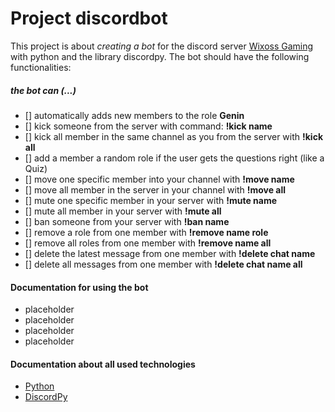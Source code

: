 # Project discordbot

This project is about *creating a bot* for the discord server [Wixoss Gaming](https://discord.gg/sgzNMyRduF) with python and the library discordpy. The bot should have the following functionalities:
##### the bot can (...) #####
- []  automatically adds new members to the role **Genin** 
- []  kick someone from the server with command: **!kick name**
- []  kick all member in the same channel as you from the server with **!kick all**
- []  add a member a random role if the user gets the questions right (like a Quiz)
- []  move one specific member into your channel with **!move name**
- []  move all member in the server in your channel with **!move all**
- []  mute one specific member in your server with **!mute name**
- []  mute all member in your server with **!mute all**
- []  ban someone from your server with **!ban name**
- []  remove a role from one member with **!remove name role**
- []  remove all roles from one member with **!remove name all**
- []  delete the latest message from one member with **!delete chat name**
- []  delete all messages from one member with **!delete chat name all**

#### Documentation for using the bot
* placeholder
* placeholder
* placeholder
* placeholder

#### Documentation about all used technologies
* [Python](https://docs.python.org/3/) 
* [DiscordPy](https://discordpy.readthedocs.io/en/latest/intro.html)